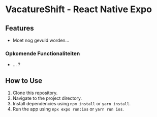 # VacatureShift - React Native Expo

## Features

- Moet nog gevuld worden...

### Opkomende Functionaliteiten

- ... ? 


## How to Use

1. Clone this repository.
2. Navigate to the project directory.
3. Install dependencies using `npm install` or `yarn install`.
4. Run the app using `npx expo run:ios` or `yarn run ios`.